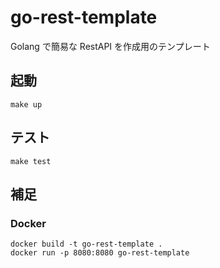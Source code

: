 # go-rest-template

Golang で簡易な RestAPI を作成用のテンプレート

## 起動

```shell
make up
```

## テスト

```shell
make test
```

## 補足

### Docker

```shell
docker build -t go-rest-template .
docker run -p 8080:8080 go-rest-template
```

